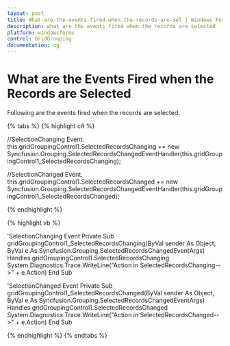```yaml
---
layout: post
title: What-are-the-events-fired-when-the-records-are-sel | Windows Forms | Syncfusion
description: what are the events fired when the records are selected
platform: windowsforms
control: GridGrouping
documentation: ug
---
```


# What are the Events Fired when the Records are Selected

Following are the events fired when the records are selected.

{% tabs %}
{% highlight c# %}

//SelectionChanging Event.
this.gridGroupingControl1.SelectedRecordsChanging += new Syncfusion.Grouping.SelectedRecordsChangedEventHandler(this.gridGroupingControl1_SelectedRecordsChanging);

//SelectionChanged Event.
this.gridGroupingControl1.SelectedRecordsChanged += new Syncfusion.Grouping.SelectedRecordsChangedEventHandler(this.gridGroupingControl1_SelectedRecordsChanged);

{% endhighlight %}

{% highlight vb %}

'SelectionChanging Event
Private Sub gridGroupingControl1_SelectedRecordsChanging(ByVal sender As Object, ByVal e As Syncfusion.Grouping.SelectedRecordsChangedEventArgs) Handles gridGroupingControl1.SelectedRecordsChanging
System.Diagnostics.Trace.WriteLine("Action in SelectedRecordsChanging-->" + e.Action)
End Sub

'SelectionChanged Event
Private Sub gridGroupingControl1_SelectedRecordsChanged(ByVal sender As Object, ByVal e As Syncfusion.Grouping.SelectedRecordsChangedEventArgs) Handles gridGroupingControl1.SelectedRecordsChanged
System.Diagnostics.Trace.WriteLine("Action in SelectedRecordsChanged-->" + e.Action)
End Sub

{% endhighlight %}
{% endtabs %}
